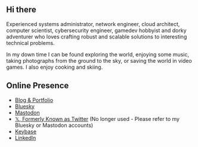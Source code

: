 ## Hi there

Experienced systems administrator, network engineer, cloud architect, computer scientist, cybersecurity engineer, gamedev hobbyist and dorky adventurer who loves crafting robust and scalable solutions to interesting technical problems.

In my down time I can be found exploring the world, enjoying some music, taking photographs from the ground to the sky, or saving the world in video games. I also enjoy cooking and skiing.

## Online Presence

- [Blog & Portfolio](https://kmw.dev)
- [Bluesky](https://bsky.app/profile/kmw.dev)
- [Mastodon](https://mas.to/@TallonRain)
- [𝕏, Formerly Known as Twitter](https://twitter.com/TallonRain) (No longer used - Please refer to my Bluesky or Mastodon accounts)
- [Keybase](https://keybase.io/tallonrain)
- [LinkedIn](https://www.linkedin.com/in/kylemworthington/)
